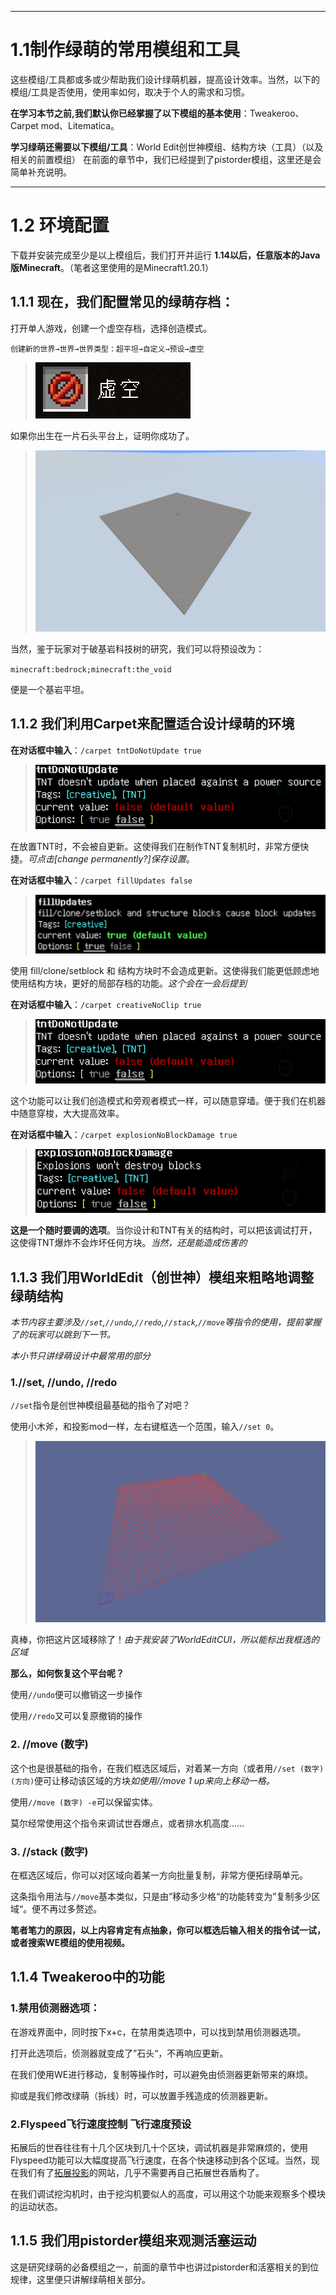 ***
# 1.1制作绿萌的常用模组和工具

这些模组/工具都或多或少帮助我们设计绿萌机器，提高设计效率。当然，以下的模组/工具是否使用，使用率如何，取决于个人的需求和习惯。

**在学习本节之前,我们默认你已经掌握了以下模组的基本使用**：Tweakeroo、Carpet mod、Litematica。

**学习绿萌还需要以下模组/工具**：World Edit创世神模组、结构方块（工具）（以及相关的前置模组）
在前面的章节中，我们已经提到了pistorder模组，这里还是会简单补充说明。

***
# 1.2 环境配置

下载并安装完成至少是以上模组后，我们打开并运行 **1.14以后，任意版本的Java版Minecraft**。（笔者这里使用的是Minecraft1.20.1）

## 1.1.1 **现在，我们配置常见的绿萌存档**：

打开单人游戏，创建一个虚空存档，选择创造模式。

`创建新的世界→世界→世界类型：超平坦→自定义→预设→虚空`
>![虚空标识](./img/01/01-1.png)

如果你出生在一片石头平台上，证明你成功了。
>![虚空世界](./img/01/01-2.png)

当然，鉴于玩家对于破基岩科技树的研究，我们可以将预设改为：

`minecraft:bedrock;minecraft:the_void`

便是一个基岩平坦。

## 1.1.2 我们利用Carpet来配置适合设计绿萌的环境

**在对话框中输入**：`/carpet tntDoNotUpdate true`
>![TNT取消自更新](./img/01/01-3.png)

在放置TNT时，不会被自更新。这使得我们在制作TNT复制机时，非常方便快捷。*可点击[change permanently?]保存设置*。


**在对话框中输入**：`/carpet fillUpdates false`
>![填充时不更新](./img/01/01-4.png)

使用 fill/clone/setblock 和 结构方块时不会造成更新。这使得我们能更低顾虑地使用结构方块，更好的局部存档的功能。*这个会在一会后提到*

**在对话框中输入**：`/carpet creativeNoClip true`
>![创造模式无碰撞](./img/01/01-3.png)

这个功能可以让我们创造模式和旁观者模式一样，可以随意穿墙。便于我们在机器中随意穿梭，大大提高效率。

**在对话框中输入**：`/carpet explosionNoBlockDamage true`
>![爆炸无破坏](./img/01/01-5.png)

**这是一个随时要调的选项**。当你设计和TNT有关的结构时，可以把该调试打开，这使得TNT爆炸不会炸坏任何方块。*当然，还是能造成伤害的*

## 1.1.3 我们用WorldEdit（创世神）模组来粗略地调整绿萌结构

*本节内容主要涉及`//set`,`//undo`,`//redo`,`//stack`,`//move`等指令的使用，提前掌握了的玩家可以跳到下一节。*

*本小节只讲绿萌设计中最常用的部分*

### 1.//set, //undo, //redo

`//set`指令是创世神模组最基础的指令了对吧？

使用小木斧，和投影mod一样，左右键框选一个范围，输入`//set 0`。
>![移除区域](./img/01/01-7.png)

真棒，你把这片区域移除了！*由于我安装了WorldEditCUI，所以能标出我框选的区域*

**那么，如何恢复这个平台呢？**

使用`//undo`便可以撤销这一步操作

使用`//redo`又可以复原撤销的操作

### 2. //move (数字)

这个也是很基础的指令，在我们框选区域后，对着某一方向（或者用`//set (数字) (方向)`便可让移动该区域的方块*如使用//move 1 up来向上移动一格。*

使用`//move (数字) -e`可以保留实体。

莫尔经常使用这个指令来调试世吞爆点，或者排水机高度......

### 3. //stack (数字)

在框选区域后，你可以对区域向着某一方向批量复制，非常方便拓绿萌单元。

这条指令用法与`//move`基本类似，只是由”移动多少格“的功能转变为”复制多少区域“。便不再过多赘述。

**笔者笔力的原因，以上内容肯定有点抽象，你可以框选后输入相关的指令试一试，或者搜索WE模组的使用视频。**

## 1.1.4 Tweakeroo中的功能

### 1.禁用侦测器选项：

在游戏界面中，同时按下x+c，在禁用类选项中，可以找到禁用侦测器选项。

打开此选项后，侦测器就变成了”石头“，不再响应更新。

在我们使用WE进行移动，复制等操作时，可以避免由侦测器更新带来的麻烦。

抑或是我们修改绿萌（拆线）时，可以放置手残造成的侦测器更新。

### 2.Flyspeed飞行速度控制 飞行速度预设

拓展后的世吞往往有十几个区块到几十个区块，调试机器是非常麻烦的，使用Flyspeed功能可以大幅度提高飞行速度，在各个快速移动到各个区域。当然，现在我们有了[拓展投影](https://redenmc.com/zh_cn/litematica/old)的网站，几乎不需要再自己拓展世吞盾构了。

在我们调试挖沟机时，由于挖沟机要似人的高度，可以用这个功能来观察多个模块的运动状态。

## 1.1.5 我们用pistorder模组来观测活塞运动

这是研究绿萌的必备模组之一，前面的章节中也讲过pistorder和活塞相关的到位规律，这里便只讲解绿萌相关部分。
